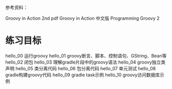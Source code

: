 参考资料：

Groovy in Action 2nd pdf
Groovy in Action 中文版
Programming Groovy 2

练习目标
=======

hello_00  运行groovy
hello_01  groovy断言、脚本、控制语句、GString、Bean等
hello_02  闭包
hello_03  理解gradle片段中的groovy语法
hello_04  groovy独立类声明
hello_05  类分离代码
hello_06  包分离代码
hello_07  单元测试
hello_08  gradle构建groovy代码
hello_09  gradle task示例
hello_10  groovy访问数据库示例